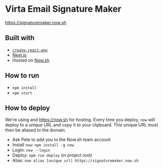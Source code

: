 # Virta Email Signature Maker
https://signaturemaker.now.sh

## Built with
- [`create-react-app`](https://github.com/facebookincubator/create-react-app)
- [Next.js](https://github.com/zeit/next.js/)
- Hosted on [Now.sh](https://now.sh)

## How to run
- `npm install`
- `npm start`

## How to deploy
We're using and https://now.sh for hosting. Every time you deploy, `now` will deploy to a unique URL and copy it to your clipboard. This unique URL must then be aliased to the domain.
- Ask Pete to add you to the Now.sh team account
- Install `now`: `npm install -g now`
- Login: `now --login`
- Deploy: `npm run deploy` (in project root)
- Alias: `now alias [unique url] https://signaturemaker.now.sh`
